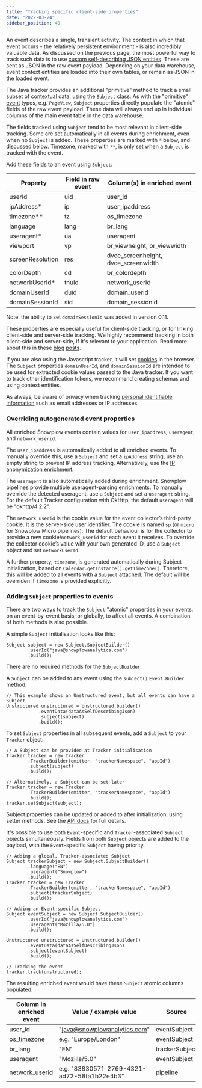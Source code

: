 ```yaml
---
title: "Tracking specific client-side properties"
date: "2022-03-24"
sidebar_position: 40
---
```


An event describes a single, transient activity. The context in which that event occurs - the relatively persistent environment - is also incredibly valuable data. As discussed on the previous page, the most powerful way to track such data is to use [custom self-describing JSON entities](/docs/migrated/collecting-data/collecting-from-own-applications/java-tracker/custom-tracking-using-schemas/). These are sent as JSON in the raw event payload. Depending on your data warehouse, event context entities are loaded into their own tables, or remain as JSON in the loaded event.

The Java tracker provides an additional "primitive" method to track a small subset of contextual data, using the `Subject` class. As with the "primitive" [event](/docs/migrated/collecting-data/collecting-from-own-applications/java-tracker/tracking-events/) types, e.g. `PageView`, `Subject` properties directly populate the "atomic" fields of the raw event payload. These data will always end up in individual columns of the main event table in the data warehouse.

The fields tracked using `Subject` tend to be most relevant in client-side tracking. Some are set automatically in all events during enrichment, even when no `Subject` is added. These properties are marked with `*` below, and discussed below. Timezone, marked with `**`, is only set when a `Subject` is tracked with the event.

Add these fields to an event using `Subject`:

| Property | Field in raw event | Column(s) in enriched event |
| --- | --- | --- |
| userId | uid | user\_id |
| ipAddress\* | ip | user\_ipaddress |
| timezone\*\* | tz | os\_timezone |
| language | lang | br\_lang |
| useragent\* | ua | useragent |
| viewport | vp | br\_viewheight, br\_viewwidth |
| screenResolution | res | dvce\_screenheight, dvce\_screenwidth |
| colorDepth | cd | br\_colordepth |
| networkUserId\* | tnuid | network\_userid |
| domainUserId | duid | domain\_userid |
| domainSessionId | sid | domain\_sessionid |

Note: the ability to set `domainSessionId` was added in version 0.11.

These properties are especially useful for client-side tracking, or for linking client-side and server-side tracking. We highly recommend tracking in both client-side and server-side, if it's relevant to your application. Read more about this in these [blog](https://snowplowanalytics.com/blog/2019/02/05/how-server-side-tracking-fills-holes-in-your-data-and-improves-your-analytics/) [posts](https://snowplowanalytics.com/blog/2021/11/09/the-unrivaled-power-of-joining-client-and-server-side-tracking/).

If you are also using the Javascript tracker, it will set [cookies](/docs/migrated/collecting-data/collecting-from-own-applications/javascript-trackers/browser-tracker/cookies-and-local-storage/) in the browser. The `Subject` properties `domainUserId`, and `domainSessionId` are intended to be used for extracted cookie values passed to the Java tracker. If you want to track other identification tokens, we recommend creating schemas and using context entities.

As always, be aware of privacy when tracking [personal identifiable information](https://snowplowanalytics.com/blog/2020/09/06/user-identification-and-privacy/) such as email addresses or IP addresses.

### Overriding autogenerated event properties

All enriched Snowplow events contain values for `user_ipaddress`, `useragent`, and `network_userid`.

The `user_ipaddress` is automatically added to all enriched events. To manually override this, use a `Subject` and set a `ipAddress` string; use an empty string to prevent IP address tracking. Alternatively, use the [IP anonymization enrichment](/docs/migrated/enriching-your-data/available-enrichments/ip-anonymization-enrichment/).

The `useragent` is also automatically added during enrichment. Snowplow pipelines provide multiple useragent-parsing [enrichments](/docs/migrated/enriching-your-data/available-enrichments/). To manually override the detected useragent, use a `Subject` and set a `useragent` string. For the default Tracker configuration with OkHttp, the default `useragent` will be "okhttp/4.2.2".

The `network_userid` is the cookie value for the event collector’s third-party cookie. It is the server-side user identifier. The cookie is named `sp` (or `micro` for Snowplow Micro pipelines). The default behaviour is for the collector to provide a new cookie/`network_userid` for each event it receives. To override the collector cookie’s value with your own generated ID, use a `Subject` object and set `networkUserId`.

A further property, `timezone`, is generated automatically during Subject initialization, based on `Calendar.getInstance().getTimeZone()`. Therefore, this will be added to all events with a `Subject` attached. The default will be overriden if `timezone` is provided explicitly.

### Adding `Subject` properties to events

There are two ways to track the `Subject` "atomic" properties in your events: on an event-by-event basis; or globally, to affect all events. A combination of both methods is also possible.

A simple `Subject` initialisation looks like this:

```
Subject subject = new Subject.SubjectBuilder()
        .userId("java@snowplowanalytics.com")
        .build();
```

There are no required methods for the `SubjectBuilder`.

A `Subject` can be added to any event using the `subject()` `Event.Builder` method:

```
// This example shows an Unstructured event, but all events can have a Subject
Unstructured unstructured = Unstructured.builder()
            .eventData(dataAsSelfDescribingJson)
            .subject(subject)
            .build();
```

To set `Subject` properties in all subsequent events, add a `Subject` to your `Tracker` object:

```
// A Subject can be provided at Tracker initialisation
Tracker tracker = new Tracker
        .TrackerBuilder(emitter, "trackerNamespace", "appId")
        .subject(subject)
        .build();

// Alternatively, a Subject can be set later
Tracker tracker = new Tracker
        .TrackerBuilder(emitter, "trackerNamespace", "appId")
        .build();
tracker.setSubject(subject);
```

Subject properties can be updated or added to after initialization, using setter methods. See the [API docs](https://snowplow.github.io/snowplow-java-tracker/index.html?com/snowplowanalytics/snowplow/tracker/Subject.html) for full details.

It's possible to use both `Event`\-specific and `Tracker`\-associated `Subject` objects simultaneously. Fields from both `Subject` objects are added to the payload, with the `Event`\-specific `Subject` having priority.

```
// Adding a global, Tracker-associated Subject
Subject trackerSubject = new Subject.SubjectBuilder()
        .language("EN")
        .useragent("Snowplow")
        .build();
Tracker tracker = new Tracker
        .TrackerBuilder(emitter, "trackerNamespace", "appId")
        .subject(trackerSubject)
        .build();

// Adding an Event-specific Subject
Subject eventSubject = new Subject.SubjectBuilder()
        .userId("java@snowplowanalytics.com")
        .useragent("Mozilla/5.0")
        .build();

Unstructured unstructured = Unstructured.builder()
        .eventData(dataAsSelfDescribingJson)
        .subject(eventSubject)
        .build();

// Tracking the event
tracker.track(unstructured);
```

The resulting enriched event would have these `Subject` atomic columns populated:

| Column in enriched event | Value / example value | Source |
| --- | --- | --- |
| user\_id | "java@snowplowanalytics.com" | eventSubject |
| os\_timezone | e.g. "Europe/London" | eventSubject |
| br\_lang | "EN" | trackerSubject |
| useragent | "Mozilla/5.0" | eventSubject |
| network\_userid | e.g. "8383057f-2769-4321-ad72-58fa1b22e4b3" | pipeline |

